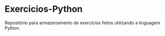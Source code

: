 # Exercicios-Python
Repositório para armazenamento de exercícios feitos utilizando a linguagem Python. 
